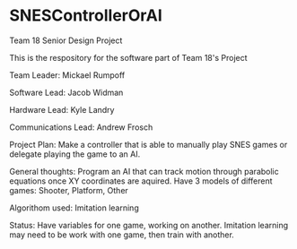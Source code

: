 # SNESControllerOrAI
Team 18 Senior Design Project

 This is the respository for the software part of Team 18's Project
 
   Team Leader: Mickael Rumpoff
  
   Software Lead: Jacob Widman
  
   Hardware Lead: Kyle Landry
  
   Communications Lead: Andrew Frosch
   
   Project Plan: Make a controller that is able to manually play SNES games or delegate playing the game to an AI.
   
   General thoughts: 
      Program an AI that can track motion through parabolic equations once XY coordinates are aquired.
      Have 3 models of different games: Shooter, Platform, Other
     
   Algorithom used: Imitation learning
  
   Status: Have variables for one game, working on another. 
   Imitation learning may need to be work with one game, then train with another. 

